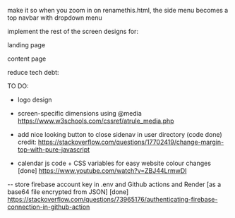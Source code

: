make it so when you zoom in on renamethis.html, the side menu becomes a top navbar with dropdown menu

implement the rest of the screen designs for:

landing page

content page

reduce tech debt:
<!-- some pages have page-specific styling to prevent stylesheet bloat -->

TO DO:
- logo design


- screen-specific dimensions using @media
https://www.w3schools.com/cssref/atrule_media.php


- add nice looking button to close sidenav in user directory (code done)
credit: https://stackoverflow.com/questions/17702419/change-margin-top-with-pure-javascript


- calendar js code + CSS variables for easy website colour changes [done]
https://www.youtube.com/watch?v=ZBJ44LrmwDI


-- store firebase account key in .env and Github actions and Render [as a base64 file encrypted from JSON] [done]
https://stackoverflow.com/questions/73965176/authenticating-firebase-connection-in-github-action

